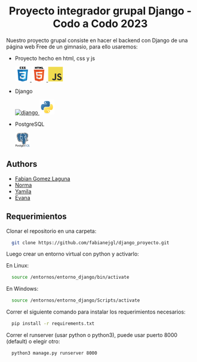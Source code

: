 <h1 align="center"> Proyecto integrador grupal Django - Codo a Codo 2023 </h1>
Nuestro proyecto grupal consiste en hacer el backend con Django de una página web Free de un gimnasio, para ello usaremos:

- Proyecto hecho en html, css y js <p align="left"> <a href="https://www.w3schools.com/css/" target="_blank" rel="noreferrer"> <img src="https://raw.githubusercontent.com/devicons/devicon/master/icons/css3/css3-original-wordmark.svg" alt="css3" width="40" height="40"/> </a> <a href="https://www.w3.org/html/" target="_blank" rel="noreferrer"> <img src="https://raw.githubusercontent.com/devicons/devicon/master/icons/html5/html5-original-wordmark.svg" alt="html5" width="40" height="40"/> </a> <a href="https://developer.mozilla.org/en-US/docs/Web/JavaScript" target="_blank" rel="noreferrer"> <img src="https://raw.githubusercontent.com/devicons/devicon/master/icons/javascript/javascript-original.svg" alt="javascript" width="40" height="40"/> </a></p>
- Django <p align="left"> <a href="https://www.djangoproject.com/" target="_blank" rel="noreferrer"> <img src="https://cdn.worldvectorlogo.com/logos/django.svg" alt="django" width="40" height="40"/> </a>  <a href="https://www.python.org" target="_blank" rel="noreferrer"> <img src="https://raw.githubusercontent.com/devicons/devicon/master/icons/python/python-original.svg" alt="python" width="40" height="40"/> </a> </p>
- PostgreSQL <p align ="left"> <a href="https://www.postgresql.org" target="_blank" rel="noreferrer"> <img src="https://raw.githubusercontent.com/devicons/devicon/master/icons/postgresql/postgresql-original-wordmark.svg" alt="postgresql" width="40" height="40"/> </a> </p>

## Authors
- [Fabian Gomez Laguna](https://www.github.com/fabianejgl)
- [Norma]()
- [Yamila]()
- [Evana]()

## Requerimientos
Clonar el repositorio en una carpeta:
```bash
  git clone https://github.com/fabianejgl/django_proyecto.git
```
Luego crear un entorno virtual con python y activarlo:

En Linux:
```bash
  source /entornos/entorno_django/bin/activate
```
En Windows:
```bash
  source /entornos/entorno_django/Scripts/activate
```
Correr el siguiente comando para instalar los requerimientos necesarios:
```bash
  pip install -r requirements.txt
```
Correr el runserver (usar python o python3), puede usar puerto 8000 (default) o elegir otro:
```bash
  python3 manage.py runserver 8000
```
